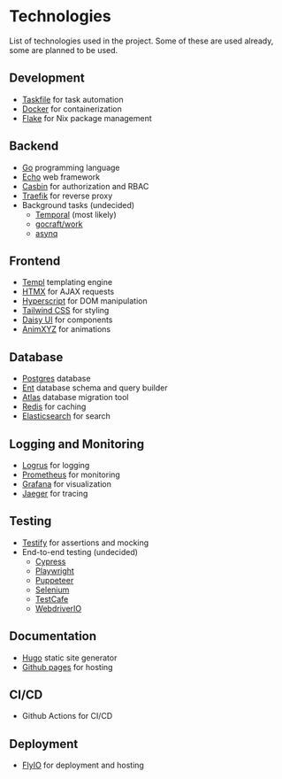 # Technologies

List of technologies used in the project. Some of these are used already, some are planned to be used.

## Development

- [Taskfile](https://taskfile.dev/) for task automation
- [Docker](https://www.docker.com/) for containerization
- [Flake](https://nixos.wiki/wiki/Flakes) for Nix package management

## Backend

- [Go](https://golang.org/) programming language
- [Echo](https://echo.labstack.com/) web framework
- [Casbin](https://casbin.org/) for authorization and RBAC
- [Traefik](https://traefik.io/) for reverse proxy
- Background tasks (undecided)
  - [Temporal](https://github.com/temporalio/temporal) (most likely)
  - [gocraft/work](https://github.com/gocraft/work)
  - [asynq](https://github.com/hibiken/asynq)

## Frontend

- [Templ](https://templ.guide/) templating engine
- [HTMX](https://htmx.org/) for AJAX requests
- [Hyperscript](https://hyperscript.org/) for DOM manipulation
- [Tailwind CSS](https://tailwindcss.com/) for styling
- [Daisy UI](https://daisyui.com/) for components
- [AnimXYZ](https://animxyz.com/) for animations

## Database

- [Postgres](https://www.postgresql.org/) database
- [Ent](https://entgo.io/) database schema and query builder
- [Atlas](https://atlasgo.io/) database migration tool
- [Redis](https://redis.io/) for caching
- [Elasticsearch](https://www.elastic.co/) for search

## Logging and Monitoring

- [Logrus](https://github.com/sirupsen/logrus) for logging
- [Prometheus](https://prometheus.io/) for monitoring
- [Grafana](https://grafana.com/) for visualization
- [Jaeger](https://www.jaegertracing.io/) for tracing

## Testing

- [Testify](https://github.com/stretchr/testify) for assertions and mocking
- End-to-end testing (undecided)
  - [Cypress](https://www.cypress.io/)
  - [Playwright](https://playwright.dev/)
  - [Puppeteer](https://pptr.dev/)
  - [Selenium](https://www.selenium.dev/)
  - [TestCafe](https://testcafe.io/)
  - [WebdriverIO](https://webdriver.io/)

## Documentation

- [Hugo](https://gohugo.io/) static site generator
- [Github pages](https://pages.github.com/) for hosting

## CI/CD

- Github Actions for CI/CD

## Deployment

- [FlyIO](https://fly.io/) for deployment and hosting
